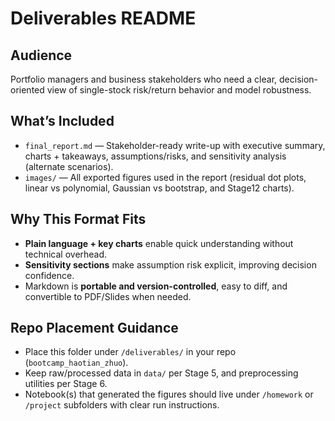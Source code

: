 # Deliverables README

## Audience
Portfolio managers and business stakeholders who need a clear, decision-oriented view of single-stock risk/return behavior and model robustness.

## What’s Included
- `final_report.md` — Stakeholder-ready write-up with executive summary, charts + takeaways, assumptions/risks, and sensitivity analysis (alternate scenarios).  
- `images/` — All exported figures used in the report (residual dot plots, linear vs polynomial, Gaussian vs bootstrap, and Stage12 charts).  

## Why This Format Fits
- **Plain language + key charts** enable quick understanding without technical overhead.  
- **Sensitivity sections** make assumption risk explicit, improving decision confidence.  
- Markdown is **portable and version-controlled**, easy to diff, and convertible to PDF/Slides when needed.

## Repo Placement Guidance
- Place this folder under `/deliverables/` in your repo (`bootcamp_haotian_zhuo`).  
- Keep raw/processed data in `data/` per Stage 5, and preprocessing utilities per Stage 6.  
- Notebook(s) that generated the figures should live under `/homework` or `/project` subfolders with clear run instructions.


